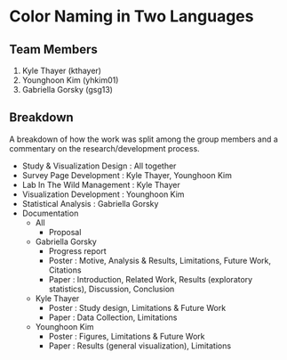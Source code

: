 Color Naming in Two Languages
===============

## Team Members

1. Kyle Thayer (kthayer)
2. Younghoon Kim (yhkim01)
3. Gabriella Gorsky (gsg13)

## Breakdown

A breakdown of how the work was split among the group members and a commentary on the research/development process. 


- Study & Visualization Design : All together
- Survey Page Development : Kyle Thayer, Younghoon Kim
- Lab In The Wild Management : Kyle Thayer
- Visualization Development : Younghoon Kim
- Statistical Analysis : Gabriella Gorsky
- Documentation
  - All
    - Proposal
  - Gabriella Gorsky
    - Progress report
    - Poster : Motive, Analysis & Results, Limitations, Future Work, Citations
    - Paper : Introduction, Related Work, Results (exploratory statistics), Discussion, Conclusion
  - Kyle Thayer
    - Poster : Study design, Limitations & Future Work
    - Paper : Data Collection, Limitations
  - Younghoon Kim 
    - Poster : Figures, Limitations & Future Work
    - Paper : Results (general visualization), Limitations

